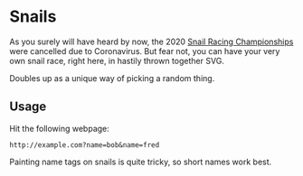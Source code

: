 # Snails

As you surely will have heard by now, the 2020
[Snail Racing Championships](http://www.snailracing.net/) were cancelled due to
Coronavirus. But fear not, you can have your very own snail race, right here,
in hastily thrown together SVG.

Doubles up as a unique way of picking a random thing.

## Usage

Hit the following webpage:

```
http://example.com?name=bob&name=fred
```

Painting name tags on snails is quite tricky, so short names work best.
